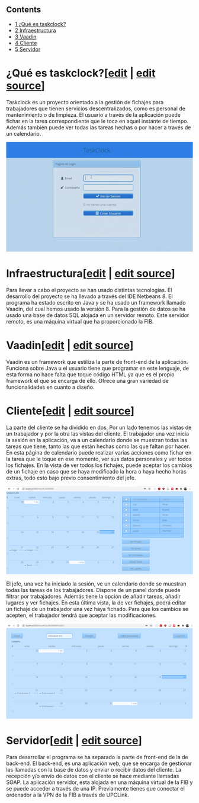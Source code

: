 ## Contents

* [1 ¿Qué es taskclock?](#.C2.BFQu.C3.A9_es_taskclock.3F)
* [2 Infraestructura](#Infraestructura)
* [3 Vaadin](#Vaadin)
* [4 Cliente](#Cliente)
* [5 Servidor](#Servidor)

# ¿Qué es taskclock?[[edit](/pti/index.php?title=Categor%C3%ADa:Taskclock&veaction=edit&section=1 "Edit section: ¿Qué es taskclock?") | [edit source](/pti/index.php?title=Categor%C3%ADa:Taskclock&action=edit&section=1 "Edit section: ¿Qué es taskclock?")]

Taskclock es un proyecto orientado a la gestión de fichajes para trabajadores que tienen servicios descentralizados, como es personal de mantenimiento o de limpieza. El usuario a través de la aplicación puede fichar en la tarea correspondiente que le toca en aquel instante de tiempo. Además también puede ver todas las tareas hechas o por hacer a través de un calendario.

[![Imagen1.png](images/Imagen1.png)](/pti/index.php/File:Imagen1.png)

# Infraestructura[[edit](/pti/index.php?title=Categor%C3%ADa:Taskclock&veaction=edit&section=2 "Edit section: Infraestructura") | [edit source](/pti/index.php?title=Categor%C3%ADa:Taskclock&action=edit&section=2 "Edit section: Infraestructura")]

Para llevar a cabo el proyecto se han usado distintas tecnologías. El desarrollo del proyecto se ha llevado a través del IDE Netbeans 8. El programa ha estado escrito en Java y se ha usado un framework llamado Vaadin, del cual hemos usado la versión 8. Para la gestión de datos se ha usado una base de datos SQL alojada en un servidor remoto. Este servidor remoto, es una máquina virtual que ha proporcionado la FIB.

# Vaadin[[edit](/pti/index.php?title=Categor%C3%ADa:Taskclock&veaction=edit&section=3 "Edit section: Vaadin") | [edit source](/pti/index.php?title=Categor%C3%ADa:Taskclock&action=edit&section=3 "Edit section: Vaadin")]

Vaadin es un framework que estiliza la parte de front-end de la aplicación. Funciona sobre Java u el usuario tiene que programar en este lenguaje, de esta forma no hace falta que toque código HTML ya que es el propio framework el que se encarga de ello.
Ofrece una gran variedad de funcionalidades en cuanto a diseño.

# Cliente[[edit](/pti/index.php?title=Categor%C3%ADa:Taskclock&veaction=edit&section=4 "Edit section: Cliente") | [edit source](/pti/index.php?title=Categor%C3%ADa:Taskclock&action=edit&section=4 "Edit section: Cliente")]

La parte del cliente se ha dividido en dos. Por un lado tenemos las vistas de un trabajador y por la otra las vistas del cliente.
El trabajador una vez inicia la sesión en la aplicación, va a un calendario donde se muestran todas las tareas que tiene, tanto las que están hechas como las que faltan por hacer. En esta página de calendario puede realizar varias acciones como fichar en la tarea que le toque en ese momento, ver sus datos personales y ver todos los fichajes. En la vista de ver todos los fichajes, puede aceptar los cambios de un fichaje en caso que se haya modificado la hora o haya hecho horas extras, todo esto bajo previo consentimiento del jefe.

[![Imagen2.png](images/Imagen2.png)](/pti/index.php/File:Imagen2.png)

El jefe, una vez ha iniciado la sesión, ve un calendario donde se muestran todas las tareas de los trabajadores. Dispone de un panel donde puede filtrar por trabajadores. Además tiene la opción de añadir tareas, añadir lugares y ver fichajes. En esta última vista, la de ver fichajes, podrá editar un fichaje de un trabajador una vez haya fichado. Para que los cambios se acepten, el trabajador tendrá que aceptar las modificaciones.

[![Imagen3.png](images/Imagen3.png)](/pti/index.php/File:Imagen3.png)

# Servidor[[edit](/pti/index.php?title=Categor%C3%ADa:Taskclock&veaction=edit&section=5 "Edit section: Servidor") | [edit source](/pti/index.php?title=Categor%C3%ADa:Taskclock&action=edit&section=5 "Edit section: Servidor")]

Para desarrollar el programa se ha separado la parte de front-end de la de back-end. El back-end, es una aplicación web, que se encarga de gestionar las llamadas con la base de datos y enviar o recibir datos del cliente. La recepción y/o envío de datos con el cliente se hace mediante llamadas SOAP.
La aplicación servidor, esta alojada en una máquina virtual de la FIB y se puede acceder a través de una IP. Previamente tienes que conectar el ordenador a la VPN de la FIB a través de UPCLink.